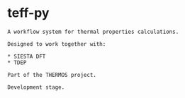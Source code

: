 # **teff-py** 
    
    A workflow system for thermal properties calculations.

    Designed to work together with:

    * SIESTA DFT
    * TDEP 

    Part of the THERMOS project.

    Development stage.
